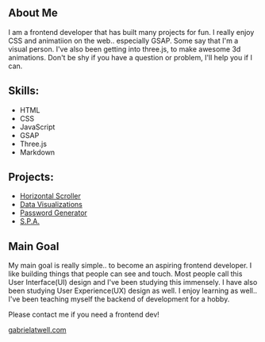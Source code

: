 ## About Me

I am a frontend developer that has built many projects for fun. I really enjoy CSS and animatiion on the web.. especially GSAP. Some say that I'm a visual person. I've also been getting into three.js, to make awesome 3d animations. Don't be shy if you have a question or problem, I'll help you if I can.

## Skills:
- HTML
- CSS
- JavaScript
- GSAP
- Three.js
- Markdown

## Projects:
- <a href="https://gabe2.vercel.app">Horizontal Scroller</a>
- <a href="https://data-viz-svelte.vercel.app">Data Visualizations</a>
- <a href="https://pw-generator-ebon.vercel.app">Password Generator</a>
- <a href="https://gabe1.vercel.app">S.P.A.</a>

## Main Goal
My main goal is really simple.. to become an aspiring frontend developer. I like building things that people can see and touch. Most people call this User Interface(UI) design and I've been studying this immensely. I have also been studying User Experience(UX) design as well. I enjoy learning as well.. I've been teaching myself the backend of development for a hobby.


Please contact me if you need a frontend dev!

<a href="https://gabrielatwell.com">gabrielatwell.com</a>

